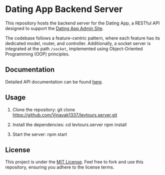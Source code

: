 # Dating App Backend Server

This repository hosts the backend server for the Dating App, a RESTful API designed to support the [Dating App Admin Site](https://dating-app-admin-site.netlify.app/).

The codebase follows a feature-centric pattern, where each feature has its dedicated model, router, and controller. Additionally, a socket server is integrated at the path `/socket`, implemented using Object-Oriented Programming (OOP) principles.

## Documentation

Detailed API documentation can be found [here](https://dating-app-server-gdjw.onrender.com/docs).

## Usage

1. Clone the repository:
   git clone https://github.com/Vinayak1337/levtours.server.git
   
2. Install the dependencies:
   cd levtours.server
   npm install
   
3. Start the server:
   npm start

## License

This project is under the [MIT License](https://github.com/Vinayak1337/dating-app.server/blob/master/LICENSE.md). Feel free to fork and use this repository, ensuring you adhere to the license terms.
